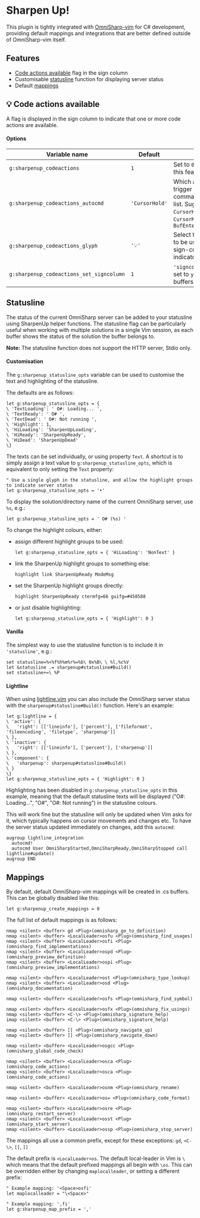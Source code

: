# Sharpen Up!

This plugin is tightly integrated with [OmniSharp-vim](https://github.com/OmniSharp/omnisharp-vim) for C# development, providing default mappings and integrations that are better defined outside of OmniSharp-vim itself.

## Features

* [Code actions available](#code-actions-available) flag in the sign column
* Customisable [statusline](#statusline) function for displaying server status
* Default [mappings](#mappings)

## 💡 Code actions available

A flag is displayed in the sign column to indicate that one or more code actions are available.

#### Options

| Variable name                            | Default        |                                                              |
|------------------------------------------|----------------|--------------------------------------------------------------|
| `g:sharpenup_codeactions`                | `1`            | Set to `0` to disable this feature                           |
| `g:sharpenup_codeactions_autocmd`        | `'CursorHold'` | Which autocmd to trigger on - can be a comma separated list. Suggestions: `CursorHold`, `CursorMoved`, `BufEnter,CursorMoved` |
| `g:sharpenup_codeactions_glyph`          | `'💡'`         | Select the character to be used as the sign-column indicator |
| `g:sharpenup_codeactions_set_signcolumn` | `1`            | `'signcolumn'` will be set to `yes` for .cs buffers          |

## Statusline

The status of the current OmniSharp server can be added to your statusline using SharpenUp helper functions.
The statusline flag can be particularly useful when working with multiple solutions in a single Vim session, as each buffer shows the status of the solution the buffer belongs to.

**Note:** The statusline function does not support the HTTP server, Stdio only.

#### Customisation

The `g:sharpenup_statusline_opts` variable can be used to customise the text and highlighting of the statusline.

The defaults are as follows:

```vim
let g:sharpenup_statusline_opts = {
\ 'TextLoading': ' O#: Loading... ',
\ 'TextReady': ' O# ',
\ 'TextDead': ' O#: Not running ',
\ 'Highlight': 1,
\ 'HiLoading': 'SharpenUpLoading',
\ 'HiReady': 'SharpenUpReady',
\ 'HiDead': 'SharpenUpDead'
\}
```

The texts can be set individually, or using property `Text`.
A shortcut is to simply assign a text value to `g:sharpenup_statusline_opts`, which is equivalent to only setting the `Text` property:

```vim
" Use a single glyph in the statusline, and allow the highlight groups to indicate server status
let g:sharpenup_statusline_opts = '•'
```

To display the solution/directory name of the current OmniSharp server, use
`%s`, e.g.:

```vim
let g:sharpenup_statusline_opts = ' O# (%s) '
```

To change the highlight colours, either:

* assign different highlight groups to be used:
  ```vim
  let g:sharpenup_statusline_opts = { 'HiLoading': 'NonText' }
  ```
* link the SharpenUp highlight groups to something else:
  ```vim
  highlight link SharpenUpReady ModeMsg
  ```
* set the SharpenUp highlight groups directly:
  ```vim
  highlight SharpenUpReady ctermfg=66 guifg=#458588
  ```
* or just disable highlighting:
  ```vim
  let g:sharpenup_statusline_opts = { 'Highlight': 0 }
  ```

#### Vanilla

The simplest way to use the statusline function is to include it in `'statusline'`, e.g.:

```vim
set statusline=%<%f%h%m%r%=%b\ 0x%B\ \ %l,%c%V
let &statusline .= sharpenup#statusline#Build()
set statusline+=\ %P
```

#### Lightline

When using [lightline.vim](https://github.com/itchyny/lightline.vim) you can also include the OmniSharp server status with the `sharpenup#statusline#Build()` function.
Here's an example:

```vim
let g:lightline = {
\ 'active': {
\   'right': [['lineinfo'], ['percent'], ['fileformat', 'fileencoding', 'filetype', 'sharpenup']]
\ },
\ 'inactive': {
\   'right': [['lineinfo'], ['percent'], ['sharpenup']]
\ },
\ 'component': {
\   'sharpenup': sharpenup#statusline#Build()
\ }
\}
let g:sharpenup_statusline_opts = { 'Highlight': 0 }
```

Highlighting has been disabled in `g:sharpenup_statusline_opts` in this example, meaning that the default statusline texts will be displayed ("O#: Loading...", "O#", "O#: Not running") in the statusline colours.

This will work fine but the statusline will only be updated when Vim asks for it, which typically happens on cursor movements and changes etc. To have the server status updated immediately on changes, add this `autocmd`:

```vim
augroup lightline_integration
  autocmd!
  autocmd User OmniSharpStarted,OmniSharpReady,OmniSharpStopped call lightline#update()
augroup END
```

## Mappings

By default, default OmniSharp-vim mappings will be created in .cs buffers.
This can be globally disabled like this:

```vim
let g:sharpenup_create_mappings = 0
```

The full list of default mappings is as follows:

```vim
nmap <silent> <buffer> gd <Plug>(omnisharp_go_to_definition)
nmap <silent> <buffer> <LocalLeader>osfu <Plug>(omnisharp_find_usages)
nmap <silent> <buffer> <LocalLeader>osfi <Plug>(omnisharp_find_implementations)
nmap <silent> <buffer> <LocalLeader>ospd <Plug>(omnisharp_preview_definition)
nmap <silent> <buffer> <LocalLeader>ospi <Plug>(omnisharp_preview_implementations)

nmap <silent> <buffer> <LocalLeader>ost <Plug>(omnisharp_type_lookup)
nmap <silent> <buffer> <LocalLeader>osd <Plug>(omnisharp_documentation)

nmap <silent> <buffer> <LocalLeader>osfs <Plug>(omnisharp_find_symbol)

nmap <silent> <buffer> <LocalLeader>osfx <Plug>(omnisharp_fix_usings)
nmap <silent> <buffer> <C-\> <Plug>(omnisharp_signature_help)
imap <silent> <buffer> <C-\> <Plug>(omnisharp_signature_help)

nmap <silent> <buffer> [[ <Plug>(omnisharp_navigate_up)
nmap <silent> <buffer> ]] <Plug>(omnisharp_navigate_down)

nmap <silent> <buffer> <LocalLeader>osgcc <Plug>(omnisharp_global_code_check)

nmap <silent> <buffer> <LocalLeader>osca <Plug>(omnisharp_code_actions)
xmap <silent> <buffer> <LocalLeader>osca <Plug>(omnisharp_code_actions)

nmap <silent> <buffer> <LocalLeader>osnm <Plug>(omnisharp_rename)

nmap <silent> <buffer> <LocalLeader>os= <Plug>(omnisharp_code_format)

nmap <silent> <buffer> <LocalLeader>osre <Plug>(omnisharp_restart_server)
nmap <silent> <buffer> <LocalLeader>osst <Plug>(omnisharp_start_server)
nmap <silent> <buffer> <LocalLeader>ossp <Plug>(omnisharp_stop_server)
```

The mappings all use a common prefix, except for these exceptions: `gd`, `<C-\>`, `[[`, `]]`

The default prefix is `<LocalLeader>os`.
The default local-leader in Vim is `\` which means that the default prefixed mappings all begin with `\os`.
This can be overridden either by changing `maplocalleader`, or setting a different prefix:

```vim
" Example mapping: '<Space>osfi'
let maplocalleader = "\<Space>"

" Example mapping: ',fi'
let g:sharpenup_map_prefix = ','
```
